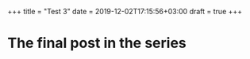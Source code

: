 +++
title = "Test 3"
date = 2019-12-02T17:15:56+03:00
draft = true
+++

# The final post in the series

